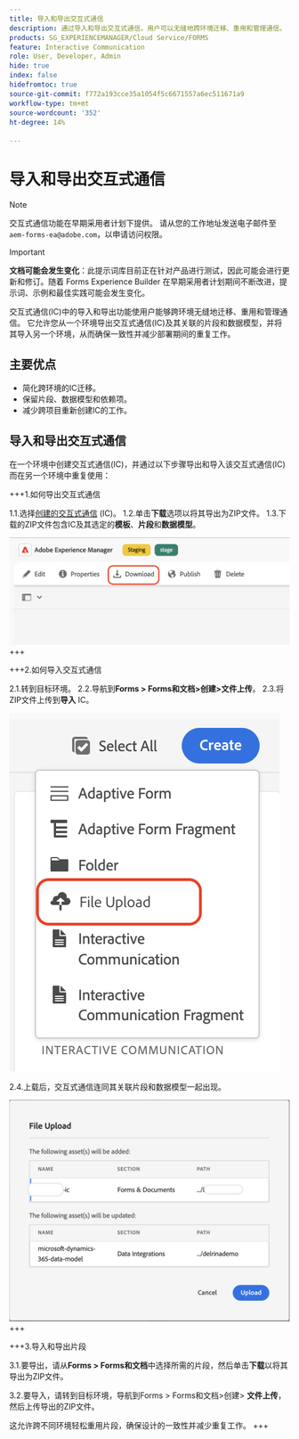 ```yaml
---
title: 导入和导出交互式通信
description: 通过导入和导出交互式通信，用户可以无缝地跨环境迁移、重用和管理通信。
products: SG_EXPERIENCEMANAGER/Cloud Service/FORMS
feature: Interactive Communication
role: User, Developer, Admin
hide: true
index: false
hidefromtoc: true
source-git-commit: f772a193cce35a1054f5c6671557a6ec511671a9
workflow-type: tm+mt
source-wordcount: '352'
ht-degree: 14%

---
```



# 导入和导出交互式通信

>[!NOTE]
>
> 交互式通信功能在早期采用者计划下提供。 请从您的工作地址发送电子邮件至 `aem-forms-ea@adobe.com`，以申请访问权限。

>[!IMPORTANT]
>
> **文档可能会发生变化**：此提示词库目前正在针对产品进行测试，因此可能会进行更新和修订。随着 Forms Experience Builder 在早期采用者计划期间不断改进，提示词、示例和最佳实践可能会发生变化。

交互式通信(IC)中的导入和导出功能使用户能够跨环境无缝地迁移、重用和管理通信。 它允许您从一个环境导出交互式通信(IC)及其关联的片段和数据模型，并将其导入另一个环境，从而确保一致性并减少部署期间的重复工作。

## 主要优点

- 简化跨环境的IC迁移。
- 保留片段、数据模型和依赖项。
- 减少跨项目重新创建IC的工作。

## 导入和导出交互式通信

在一个环境中创建交互式通信(IC)，并通过以下步骤导出和导入该交互式通信(IC)而在另一个环境中重复使用：

+++1.如何导出交互式通信

1.1.选择[创建的交互式通信](https://experienceleague.adobe.com/zh-hans/docs/experience-manager-cloud-service/content/forms/interactive-communication/create-interactive-communication) (IC)。
1.2.单击&#x200B;**下载**&#x200B;选项以将其导出为ZIP文件。
1.3.下载的ZIP文件包含IC及其选定的&#x200B;**模板**、**片段**&#x200B;和&#x200B;**数据模型**。

![查找IC文档](/help/forms/interactive-communication/assets/downloadic.png)
+++

+++2.如何导入交互式通信

2.1.转到目标环境。
2.2.导航到&#x200B;**Forms > Forms和文档>创建>文件上传**。
2.3.将ZIP文件上传到&#x200B;**导入** IC。

![查找IC文档](/help/forms/interactive-communication/assets/uploadfile.png)

2.4.上载后，交互式通信连同其关联片段和数据模型一起出现。

![查找IC文档](/help/forms/interactive-communication/assets/importfragment.png)
+++

+++3.导入和导出片段

3.1.要导出，请从&#x200B;**Forms > Forms和文档**&#x200B;中选择所需的片段，然后单击&#x200B;**下载**&#x200B;以将其导出为ZIP文件。

3.2.要导入，请转到目标环境，导航到Forms > Forms和文档>创建> **文件上传**，然后上传导出的ZIP文件。

这允许跨不同环境轻松重用片段，确保设计的一致性并减少重复工作。
+++
